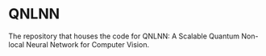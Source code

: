 # QNLNN

The repository that houses the code for 
QNLNN: A Scalable Quantum Non-local Neural Network for Computer Vision.
